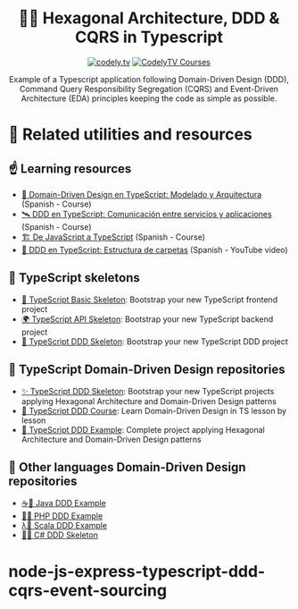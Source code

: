 <h1 align="center">
  🐘🎯 Hexagonal Architecture, DDD & CQRS in Typescript
</h1>

<p align="center">
    <a href="https://github.com/CodelyTV"><img src="https://img.shields.io/badge/CodelyTV-OS-green.svg?style=flat-square" alt="codely.tv"/></a>
    <a href="http://pro.codely.tv"><img src="https://img.shields.io/badge/CodelyTV-PRO-black.svg?style=flat-square" alt="CodelyTV Courses"/></a>
</p>

<p align="center">
  Example of a Typescript application following Domain-Driven Design (DDD),
  Command Query Responsibility Segregation (CQRS) and
  Event-Driven Architecture (EDA) principles keeping the code as simple as possible.

</p>

# 🔀 Related utilities and resources

## ☝️ Learning resources

- [🔖 Domain-Driven Design en TypeScript: Modelado y Arquitectura](https://pro.codely.tv/library/ddd-en-typescript-modelado-y-arquitectura-172533/375662/about/) (Spanish - Course)
- [️️🛰️ DDD en TypeScript: Comunicación entre servicios y aplicaciones](https://pro.codely.com/library/comunicacion-entre-microservicios-event-driven-architecture-35834) (Spanish - Course)
- [🏗️ De JavaScript a TypeScript](https://pro.codely.tv/library/de-javascript-a-typescript-128106/347481/about/) (Spanish - Course)
- [📂 DDD en TypeScript: Estructura de carpetas](https://youtu.be/AJJRk7qmVHg) (Spanish - YouTube video)

## 🔷 TypeScript skeletons


- [🌱 TypeScript Basic Skeleton](https://github.com/CodelyTV/typescript-basic-skeleton): Bootstrap your new TypeScript frontend project
- [🌍 TypeScript API Skeleton](https://github.com/CodelyTV/typescript-api-skeleton): Bootstrap your new TypeScript backend project
- [️🗿 TypeScript DDD Skeleton](https://github.com/CodelyTV/typescript-ddd-skeleton): Bootstrap your new TypeScript DDD project

## 🌈 TypeScript Domain-Driven Design repositories

- [✨ TypeScript DDD Skeleton](https://github.com/CodelyTV/typescript-ddd-skeleton): Bootstrap your new TypeScript projects applying Hexagonal Architecture and Domain-Driven Design patterns
- [🔖 TypeScript DDD Course](https://github.com/CodelyTV/typescript-ddd-course): Learn Domain-Driven Design in TS lesson by lesson
- [🎯 TypeScript DDD Example](https://github.com/CodelyTV/typescript-ddd-example): Complete project applying Hexagonal Architecture and Domain-Driven Design patterns

## 🎯 Other languages Domain-Driven Design repositories

- [☕🎯 Java DDD Example](https://github.com/CodelyTV/java-ddd-example)
- [🐘🎯 PHP DDD Example](https://github.com/CodelyTV/php-ddd-example)
- [λ🎯 Scala DDD Example](https://github.com/CodelyTV/scala-ddd-example)
- [🦈✨ C# DDD Skeleton](https://github.com/CodelyTV/csharp-ddd-skeleton)
# node-js-express-typescript-ddd-cqrs-event-sourcing
